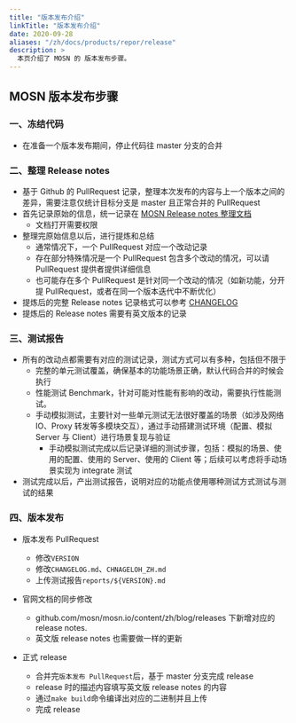 ```yaml
---
title: "版本发布介绍"
linkTitle: "版本发布介绍"
date: 2020-09-28
aliases: "/zh/docs/products/repor/release"
description: >
  本页介绍了 MOSN 的 版本发布步骤。
---
```


## MOSN 版本发布步骤

###  一、冻结代码

+ 在准备一个版本发布期间，停止代码往 master 分支的合并

### 二、整理 Release notes

+ 基于 Github 的 PullRequest 记录，整理本次发布的内容与上一个版本之间的差异，需要注意仅统计目标分支是 master 且正常合并的 PullRequest
+ 首先记录原始的信息，统一记录在 [MOSN Release notes 整理文档](https://docs.google.com/document/d/15wu2Ug4nN38A_odKv3ubmfu1OxmxqlUUFnvN4mbKtIc/edit?usp=sharing)
  + 文档打开需要权限
+ 整理完原始信息以后，进行提炼和总结
  + 通常情况下，一个 PullRequest 对应一个改动记录
  + 存在部分特殊情况是一个 PullRequest 包含多个改动的情况，可以请 PullRequest 提供者提供详细信息
  + 也可能存在多个 PullRequest 是针对同一个改动的情况（如新功能，分开提 PullRequest，或者在同一个版本迭代中不断优化）
+ 提炼后的完整 Release notes 记录格式可以参考 [CHANGELOG](https://github.com/mosn/mosn/blob/master/CHANGELOG_ZH.md)
+ 提炼后的 Release notes 需要有英文版本的记录

### 三、测试报告

+ 所有的改动点都需要有对应的测试记录，测试方式可以有多种，包括但不限于
  + 完整的单元测试覆盖，确保基本的功能场景正确，默认代码合并的时候会执行
  + 性能测试 Benchmark，针对可能对性能有影响的改动，需要执行性能测试。
  + 手动模拟测试，主要针对一些单元测试无法很好覆盖的场景（如涉及网络 IO、Proxy 转发等多模块交互），通过手动搭建测试环境（配置、模拟 Server 与 Client）进行场景复现与验证
    + 手动模拟测试完成以后记录详细的测试步骤，包括：模拟的场景、使用的配置、使用的 Server、使用的 Client 等；后续可以考虑将手动场景实现为 integrate 测试
+ 测试完成以后，产出测试报告，说明对应的功能点使用哪种测试方式测试与测试的结果


### 四、版本发布

+ 版本发布 PullRequest
  + 修改`VERSION`
  + 修改`CHANGELOG.md`、`CHNAGELOH_ZH.md`
  + 上传测试报告`reports/${VERSION}.md`

+ 官网文档的同步修改
  + github.com/mosn/mosn.io/content/zh/blog/releases 下新增对应的 release notes.
  + 英文版 release notes 也需要做一样的更新

+ 正式 release
  + 合并完`版本发布 PullRequest`后，基于 master 分支完成 release
  + release 时的描述内容填写英文版 release notes 的内容
  + 通过`make build`命令编译出对应的二进制并且上传
  + 完成 release
